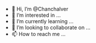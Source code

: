 - 👋 Hi, I’m @Chanchalver
- 👀 I’m interested in ...
- 🌱 I’m currently learning ...
- 💞️ I’m looking to collaborate on ...
- 📫 How to reach me ...

<!---
Chanchalver/Chanchalver is a ✨ special ✨ repository because its `README.md` (this file) appears on your GitHub profile.
You can click the Preview link to take a look at your changes.
--->
